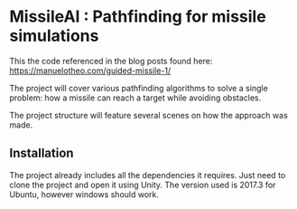 # MissileAI : Pathfinding for missile simulations

This the code referenced in the blog posts found here: https://manuelotheo.com/guided-missile-1/

The project will cover various pathfinding algorithms to solve a single problem: how a missile can reach a target while avoiding obstacles.

The project structure will feature several scenes on how the approach was made.


## Installation

The project already includes all the dependencies it requires. Just need to clone the project and open it using Unity. The version used is 2017.3 for Ubuntu, however windows should work.



